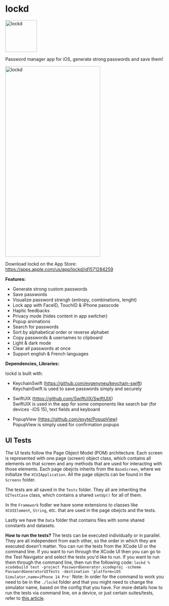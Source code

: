 # lockd 

<img src="https://user-images.githubusercontent.com/61360545/139026632-b8075cd1-f33f-4532-8842-590c98db45f8.png" alt="lockd" width="100" height="100"/>

Password manager app for iOS, generate strong passwords and save them!  

<img src="https://user-images.githubusercontent.com/61360545/139028428-9a284105-72d9-44e4-be21-8e92816399de.gif" alt="lockd" width="300" height="600"/>



Download lockd on the App Store: https://apps.apple.com/us/app/lockd/id1571284259

**Features:**  

- Generate strong custom passwords  
- Save passwords
- Visualize password strengh (entropy, combinations, lenght)
- Lock app with FaceID, TouchID & iPhone passcode
- Haptic feedbacks
- Privacy mode (hides content in app switcher)
- Popup animations
- Search for passwords  
- Sort by alphabetical order or reverse alphabet    
- Copy passwords & usernames to clipboard  
- Light & dark mode
- Clear all passwords at once
- Support english & French languages

**Dependencies, Libraries:**  

lockd is built with: 

- KeychainSwift (https://github.com/evgenyneu/keychain-swift)  
KeychainSwift is used to save passwords simply and securely

- SwiftUIX (https://github.com/SwiftUIX/SwiftUIX)  
SwiftUIX is used in the app for some components like search bar (for devices -iOS 15), text fields and keyboard 

- PopupView (https://github.com/exyte/PopupView)  
PopupView is simply used for confirmation popups 

## UI Tests

The UI tests follow the Page Object Model (POM) architecture. Each screen is represented with one page (screen) object class, which contains all elements on that screen and any methods that are used for interacting with those elements. Each page obejcts inherits from the `BaseScreen`, where we initialize the `XCUIApplication`. All the page objects can be found in the `Screens` folder.

The tests are all saved in the `Tests` folder. They all are inheriting the `UITestCase` class, which contains a shared `setUp()` for all of them. 

In the `Framework` fodler we have some extensions to classes like `XCUIElement`, `String`, etc. that are used in the page obejcts and the tests. 

Lastly we have the `Data` folder that contains files with some shared constants and datasets.

**How to run the tests?**
The tests can be executed individually or in parallel. They are all independent from each other, so the order in which they are executed doesn't matter.
You can run the tests from the XCode UI or the command line. 
If you want to run through the XCode UI then you can go to the Test Navigator and select the tests you'd like to run.
If you want to run them through the command line, then run the following code:
`lockd % xcodebuild test -project PasswordGenerator.xcodeproj -scheme PasswordGeneratorUITests -destination 'platform=iOS Simulator,name=iPhone 14 Pro'`
Note: In order for the command to work you need to be in the `./lockd` folder and that you might need to change the simulator name, based on the config that you have.
For more details how to run the tests via command line, on a device, or just certain suites/tests, refer to [this article](https://medium.com/tauk-blog/running-xctests-from-the-command-line-f2e5ce0b4bfd).
